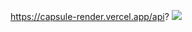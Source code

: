 https://capsule-render.vercel.app/api?
<img src="https://capsule-render.vercel.app/api?type=waving&color=auto&height=300&section=header&text=Hyunseo's Github&fontSize=90" />
